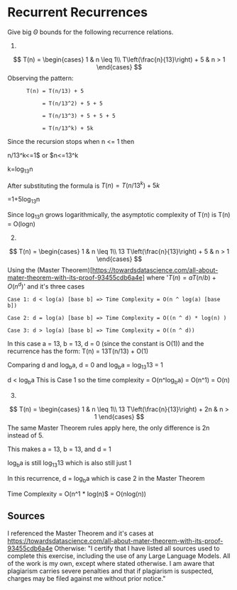 # Recurrent Recurrences

Give big $\Theta$ bounds for the following recurrence relations.

1.
$$ T(n) =
    \begin{cases}
        1 & n \leq 1\\
        T\left(\frac{n}{13}\right) + 5 & n > 1
    \end{cases}
$$
Observing the pattern:
```
      T(n) = T(n/13) + 5

           = T(n/13^2) + 5 + 5
  
           = T(n/13^3) + 5 + 5 + 5
  
           = T(n/13^k) + 5k
  ```
Since the recursion stops when n <= 1 then

n/13^k<=1$ or $n<=13^k

k=log<sub>13</sub>n

After substituting the formula is $T(n) = T(n/13^k) + 5k$

=1+5log<sub>13</sub>n

Since log<sub>13</sub>n grows logarithmically, the asymptotic complexity of T(n) is
T(n) = O(logn)

2.
$$ T(n) =
    \begin{cases}
        1 & n \leq 1\\
        13 T\left(\frac{n}{13}\right) + 5 & n > 1
    \end{cases}
$$
Using the (Master Theorem)[https://towardsdatascience.com/all-about-mater-theorem-with-its-proof-93455cdb6a4e] where '$T(n) = aT(n/b) + O(n^d)$' and it's three cases
```
Case 1: d < log(a) [base b] => Time Complexity = O(n ^ log(a) [base b])

Case 2: d = log(a) [base b] => Time Complexity = O((n ^ d) * log(n) )

Case 3: d > log(a) [base b] => Time Complexity = O((n ^ d))
```
In this case a = 13, b = 13, d = 0 (since the constant is O(1)) and the recurrence has the form: T(n) = 13T(n/13) + O(1)

Comparing d and log<sub>b</sub>a, d = 0 and log<sub>b</sub>a = log<sub>13</sub>13 = 1

d < log<sub>b</sub>a This is Case 1 so the time complexity = O(n^log<sub>b</sub>a) = O(n^1) = O(n)

3.
$$ T(n) =
    \begin{cases}
        1 & n \leq 1\\
        13 T\left(\frac{n}{13}\right) + 2n & n > 1
    \end{cases}
$$
The same Master Theorem rules apply here, the only difference is 2n instead of 5.

This makes a = 13, b = 13, and d = 1

log<sub>b</sub>a is still log<sub>13</sub>13 which is also still just 1

In this recurrence, d = log<sub>b</sub>a which is case 2 in the Master Theorem

Time Complexity = O(n^1 * log(n)$ = O(nlog(n))

## Sources

I referenced the Master Theorem and it's cases at https://towardsdatascience.com/all-about-mater-theorem-with-its-proof-93455cdb6a4e Otherwise: "I certify that I have listed all sources used to complete this exercise, including the use of any Large Language Models. All of the work is my own, except where stated otherwise. I am aware that plagiarism carries severe penalties and that if plagiarism is suspected, charges may be filed against me without prior notice."



